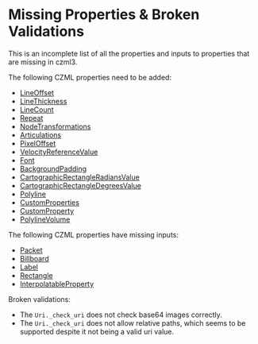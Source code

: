 # Missing Properties & Broken Validations

This is an incomplete list of all the properties and inputs to properties that are missing in czml3.

The following CZML properties need to be added:
- [LineOffset](https://github.com/AnalyticalGraphicsInc/czml-writer/wiki/LineOffset)
- [LineThickness](https://github.com/AnalyticalGraphicsInc/czml-writer/wiki/LineThickness)
- [LineCount](https://github.com/AnalyticalGraphicsInc/czml-writer/wiki/LineCount)
- [Repeat](https://github.com/AnalyticalGraphicsInc/czml-writer/wiki/Repeat)
- [NodeTransformations](https://github.com/AnalyticalGraphicsInc/czml-writer/wiki/NodeTransformations)
- [Articulations](https://github.com/AnalyticalGraphicsInc/czml-writer/wiki/Articulations)
- [PixelOffset](https://github.com/AnalyticalGraphicsInc/czml-writer/wiki/PixelOffset)
- [VelocityReferenceValue](https://github.com/AnalyticalGraphicsInc/czml-writer/wiki/VelocityReferenceValue)
- [Font](https://github.com/AnalyticalGraphicsInc/czml-writer/wiki/Font)
- [BackgroundPadding](https://github.com/AnalyticalGraphicsInc/czml-writer/wiki/BackgroundPadding)
- [CartographicRectangleRadiansValue](https://github.com/AnalyticalGraphicsInc/czml-writer/wiki/CartographicRectangleRadiansValue)
- [CartographicRectangleDegreesValue](https://github.com/AnalyticalGraphicsInc/czml-writer/wiki/CartographicRectangleDegreesValue)
- [Polyline](https://github.com/AnalyticalGraphicsInc/czml-writer/wiki/Polyline)
- [CustomProperties](https://github.com/AnalyticalGraphicsInc/czml-writer/wiki/CustomProperties)
- [CustomProperty](https://github.com/AnalyticalGraphicsInc/czml-writer/wiki/CustomProperty)
- [PolylineVolume](https://github.com/AnalyticalGraphicsInc/czml-writer/wiki/PolylineVolume)

The following CZML properties have missing inputs:
- [Packet](https://github.com/AnalyticalGraphicsInc/czml-writer/wiki/Packet)
- [Billboard](https://github.com/AnalyticalGraphicsInc/czml-writer/wiki/Billboard)
- [Label](https://github.com/AnalyticalGraphicsInc/czml-writer/wiki/Label)
- [Rectangle](https://github.com/AnalyticalGraphicsInc/czml-writer/wiki/Rectangle)
- [InterpolatableProperty](https://github.com/AnalyticalGraphicsInc/czml-writer/wiki/InterpolatableProperty)

Broken validations:
- The `Uri._check_uri` does not check base64 images correctly.
- The `Uri._check_uri` does not allow relative paths, which seems to be supported despite it not being a valid uri value.